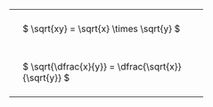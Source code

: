 #  
<br>
<style type="text/css">
#T_aaf84 th.col_heading {
  text-align: left;
  font-size: 1em;
}
#T_aaf84 td {
  text-align: left;
  font-size: 1em;
  padding: 1.5em;
}
#T_aaf84_row0_col0, #T_aaf84_row1_col0 {
  width: 300px;
  white-space: pre-wrap;
}
</style>
<table id="T_aaf84">
  <thead>
  </thead>
  <tbody>
    <tr>
      <td id="T_aaf84_row0_col0" class="data row0 col0" >$ \sqrt{xy} = \sqrt{x} \times \sqrt{y} $</td>
    </tr>
    <tr>
      <td id="T_aaf84_row1_col0" class="data row1 col0" >$ \sqrt{\dfrac{x}{y}} = \dfrac{\sqrt{x}}{\sqrt{y}} $</td>
    </tr>
  </tbody>
</table>
